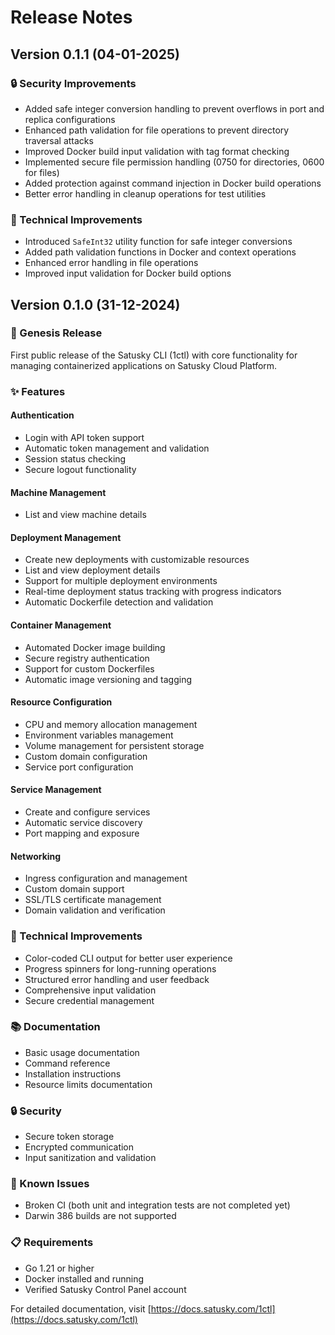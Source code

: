 # Release Notes

## Version 0.1.1 (04-01-2025)

### 🔒 Security Improvements

- Added safe integer conversion handling to prevent overflows in port and replica configurations
- Enhanced path validation for file operations to prevent directory traversal attacks
- Improved Docker build input validation with tag format checking
- Implemented secure file permission handling (0750 for directories, 0600 for files)
- Added protection against command injection in Docker build operations
- Better error handling in cleanup operations for test utilities

### 🔧 Technical Improvements

- Introduced `SafeInt32` utility function for safe integer conversions
- Added path validation functions in Docker and context operations
- Enhanced error handling in file operations
- Improved input validation for Docker build options

## Version 0.1.0 (31-12-2024)

### 🎉 Genesis Release

First public release of the Satusky CLI (1ctl) with core functionality for managing containerized applications on Satusky Cloud Platform.

### ✨ Features

#### Authentication
- Login with API token support
- Automatic token management and validation
- Session status checking
- Secure logout functionality

#### Machine Management
- List and view machine details

#### Deployment Management
- Create new deployments with customizable resources
- List and view deployment details
- Support for multiple deployment environments
- Real-time deployment status tracking with progress indicators
- Automatic Dockerfile detection and validation

#### Container Management
- Automated Docker image building
- Secure registry authentication
- Support for custom Dockerfiles
- Automatic image versioning and tagging

#### Resource Configuration
- CPU and memory allocation management
- Environment variables management
- Volume management for persistent storage
- Custom domain configuration
- Service port configuration

#### Service Management
- Create and configure services
- Automatic service discovery
- Port mapping and exposure

#### Networking
- Ingress configuration and management
- Custom domain support
- SSL/TLS certificate management
- Domain validation and verification

### 🔧 Technical Improvements
- Color-coded CLI output for better user experience
- Progress spinners for long-running operations
- Structured error handling and user feedback
- Comprehensive input validation
- Secure credential management

### 📚 Documentation
- Basic usage documentation
- Command reference
- Installation instructions
- Resource limits documentation

### 🔒 Security
- Secure token storage
- Encrypted communication
- Input sanitization and validation

### 🐛 Known Issues
- Broken CI (both unit and integration tests are not completed yet)
- Darwin 386 builds are not supported

### 📋 Requirements
- Go 1.21 or higher
- Docker installed and running
- Verified Satusky Control Panel account

For detailed documentation, visit [https://docs.satusky.com/1ctl](https://docs.satusky.com/1ctl) 